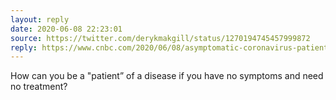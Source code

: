 ```yaml
---
layout: reply
date: 2020-06-08 22:23:01
source: https://twitter.com/derykmakgill/status/1270194745457999872
reply: https://www.cnbc.com/2020/06/08/asymptomatic-coronavirus-patients-arent-spreading-new-infections-who-says.html
--- 
```


How can you be a "patient” of a disease if you have no symptoms and need no treatment?
